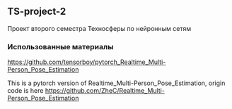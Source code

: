 ## TS-project-2
Проект второго семестра Техносферы по нейронным сетям

### Использованные материалы
https://github.com/tensorboy/pytorch_Realtime_Multi-Person_Pose_Estimation

This is a pytorch version of Realtime_Multi-Person_Pose_Estimation, origin code is here https://github.com/ZheC/Realtime_Multi-Person_Pose_Estimation

